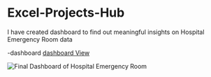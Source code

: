 # Excel-Projects-Hub
I have created dashboard to find out meaningful insights on Hospital Emergency Room data 

-dashboard <a href ="https://github.com/bitsbydj/Excel-Projects-Hub/blob/main/Final%20Dashboard%20of%20Hospital%20Emergency%20Room.jpg">dashboard View</a>

![Final Dashboard of Hospital Emergency Room](https://github.com/user-attachments/assets/4d62920a-6208-4955-b0c6-ae91eb4f873c)
